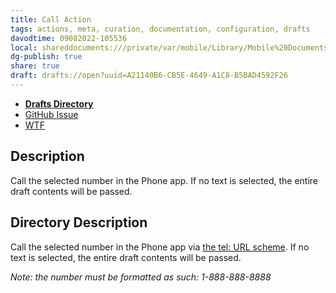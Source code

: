 ```yaml
---
title: Call Action
tags: actions, meta, curation, documentation, configuration, drafts
davodtime: 09082022-105536
local: shareddocuments:///private/var/mobile/Library/Mobile%20Documents/iCloud~md~obsidian/Documents/OBSHIDDIAN/drafts/A21140B6-CB5E-4649-A1C8-B5BAD4592F26.md
dg-publish: true
share: true
draft: drafts://open?uuid=A21140B6-CB5E-4649-A1C8-B5BAD4592F26
---
```

- [**Drafts Directory**](https://directory.getdrafts.com/a/1zi)
- [GitHub Issue](https://github.com/extratone/drafts/issues/51)
- [WTF](https://davidblue.wtf/drafts/A21140B6-CB5E-4649-A1C8-B5BAD4592F26.html)

## Description

Call the selected number in the Phone app. If no text is selected, the entire draft contents will be passed.

## Directory Description

Call the selected number in the Phone app via [the tel: URL scheme](https://developer.apple.com/library/archive/featuredarticles/iPhoneURLScheme_Reference/PhoneLinks/PhoneLinks.html). If no text is selected, the entire draft contents will be passed.

*Note: the number must be formatted as such: 1-888-888-8888*